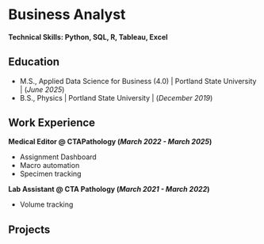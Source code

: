 # Business Analyst

#### Technical Skills: Python, SQL, R, Tableau, Excel

## Education
- M.S., Applied Data Science for Business (4.0) | Portland State University | (_June 2025_)
- B.S., Physics | Portland State University | (_December 2019_)

## Work Experience
**Medical Editor @ CTAPathology (_March 2022 - March 2025_)**
- Assignment Dashboard
- Macro automation
- Specimen tracking
  
**Lab Assistant @ CTA Pathology (_March 2021 - March 2022_)**
- Volume tracking

## Projects
